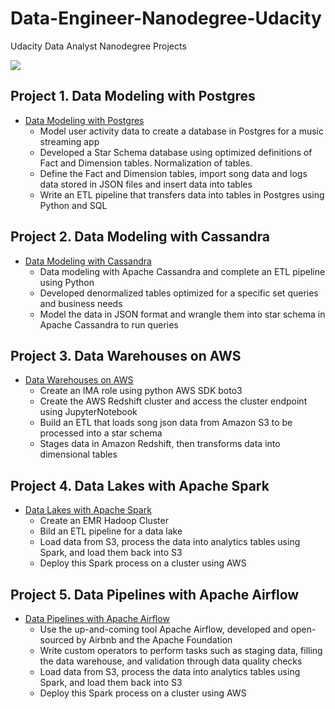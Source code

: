 # Data-Engineer-Nanodegree-Udacity
Udacity Data Analyst Nanodegree Projects

<img src="https://media-exp1.licdn.com/dms/image/C5612AQG2UUbFIFjo5Q/article-inline_image-shrink_1500_2232/0?e=1591833600&v=beta&t=YHNZbwDRffFK2aju70KOiAHJaGhXJHFIEelo8i_sIAA">

## Project 1. Data Modeling with Postgres
- <A href='https://github.com/yumengdong/Data-Engineer-Nanodegree-Udacity/blob/master/Project_data%20modeling%20with%20postgres'>Data Modeling with Postgres</A><BR>
  - Model user activity data to create a database in Postgres for a music streaming app
  - Developed a Star Schema database using optimized definitions of Fact and Dimension tables. Normalization of tables.
  - Define the Fact and Dimension tables, import song data and logs data stored in JSON files and insert data into tables
  - Write an ETL pipeline that transfers data into tables in Postgres using Python and SQL
  
## Project 2. Data Modeling with Cassandra
- <A href='https://github.com/yumengdong/Data-Engineer-Nanodegree-Udacity/tree/master/Project_Data%20Modeling%20with%20Apache%20Cassandra'>Data Modeling with Cassandra</A><BR>
  - Data modeling with Apache Cassandra and complete an ETL pipeline using Python
  - Developed denormalized tables optimized for a specific set queries and business needs
  - Model the data in JSON format and wrangle them into star schema in Apache Cassandra to run queries

## Project 3. Data Warehouses on AWS
- <A href='https://github.com/yumengdong/Data-Engineer-Nanodegree-Udacity/blob/master/Project_Data%20Warehouse'>Data Warehouses on AWS</A><BR>
  - Create an IMA role using python AWS SDK boto3
  - Create the AWS Redshift cluster and access the cluster endpoint using JupyterNotebook
  - Build an ETL that loads song json data from Amazon S3 to be processed into a star schema
  - Stages data in Amazon Redshift, then transforms data into dimensional tables

## Project 4. Data Lakes with Apache Spark
- <A href='https://github.com/yumengdong/Data-Engineer-Nanodegree-Udacity/blob/master/Project_Data%20Warehouse'>Data Lakes with Apache Spark</A><BR>
  - Create an EMR Hadoop Cluster
  - Bild an ETL pipeline for a data lake
  - Load data from S3, process the data into analytics tables using Spark, and load them back into S3
  - Deploy this Spark process on a cluster using AWS
  
## Project 5. Data Pipelines with Apache Airflow
- <A href='https://github.com/yumengdong/Data-Engineer-Nanodegree-Udacity/blob/master/Project_Data%20Warehouse'>Data Pipelines with Apache Airflow</A><BR>
  - Use the up-and-coming tool Apache Airflow, developed and open-sourced by Airbnb and the Apache Foundation
  - Write custom operators to perform tasks such as staging data, filling the data warehouse, and validation through data quality checks
  - Load data from S3, process the data into analytics tables using Spark, and load them back into S3
  - Deploy this Spark process on a cluster using AWS
